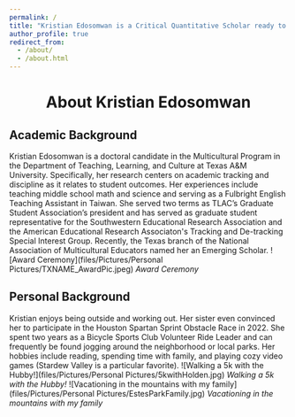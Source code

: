 ```yaml
---
permalink: /
title: "Kristian Edosomwan is a Critical Quantitative Scholar ready to work for educational equity."
author_profile: true
redirect_from: 
  - /about/
  - /about.html
---
```


# <center>About Kristian Edosomwan<center>
## Academic Background
Kristian Edosomwan is a doctoral candidate in the Multicultural Program in the Department of Teaching, Learning, and Culture at Texas A&M University. Specifically, her research centers on academic tracking and discipline as it relates to student outcomes. Her experiences include teaching middle school math and science and serving as a Fulbright English Teaching Assistant in Taiwan. She served two terms as TLAC’s Graduate Student Association’s president and has served as graduate student representative for the Southwestern Educational Research Association and the American Educational Research Associaton's Tracking and De-tracking Special Interest Group. Recently, the Texas branch of the National Association of Multicultural Educators named her an Emerging Scholar.
![Award Ceremony](files/Pictures/Personal Pictures/TXNAME_AwardPic.jpeg)
*Award Ceremony*
## Personal Background
Kristian enjoys being outside and working out. Her sister even convinced her to participate in the Houston Spartan Sprint Obstacle Race in 2022. She spent two years as a Bicycle Sports Club Volunteer Ride Leader and can frequently be found jogging around the neighborhood or local parks. Her hobbies include reading, spending time with family, and playing cozy video games (Stardew Valley is a particular favorite). 
![Walking a 5k with the Hubby!](files/Pictures/Personal Pictures/5kwithHolden.jpg)
*Walking a 5k with the Hubby!*
![Vacationing in the mountains with my family](files/Pictures/Personal Pictures/EstesParkFamily.jpg)
*Vacationing in the mountains with my family*
